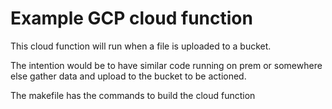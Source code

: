 # Example GCP cloud function


This cloud function will run when a file is uploaded to a bucket.  

The intention would be to have similar code running on prem or somewhere else gather data and upload to the bucket to be actioned.

The makefile has the commands to build the cloud function